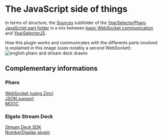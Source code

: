 # The JavaScript side of things
In terms of structure, the [Sources](https://github.com/OpenSmock/PharoStreamDeck/tree/main/yearSelector/YearSelectorPharo/YearSelectorPharo%20JavaScript%20part/Sources/com.thales.pharostreamdeck.sdPlugin) subfolder of the [YearSelectorPharo JavaScript part folder](https://github.com/OpenSmock/PharoStreamDeck/tree/main/yearSelector/YearSelectorPharo/YearSelectorPharo%20JavaScript%20part) is a mix between [basic WebSocket communication](https://github.com/OpenSmock/PharoStreamDeck/tree/main/webSocket) and [YearSelectorJS](https://github.com/OpenSmock/PharoStreamDeck/tree/main/yearSelector/YearSelectorJS).

How this plugin works and communicates with the differents parts involved is explained in this image (uses notably a second WebSocket):
![english pharo and stream deck drawio](https://github.com/OpenSmock/PharoStreamDeck/assets/76944457/e57389f7-9eb3-42a5-a642-e1fbeefea8e6)

## Complementary informations
### Pharo
[WebSocket (using Zinc)](https://github.com/svenvc/docs/blob/master/zinc/zinc-websockets-paper.md) \
[JSON support](https://github.com/pharo-open-documentation/pharo-wiki/blob/master/ExternalProjects/Export/JSON.md) \
[MOOC](https://www.youtube.com/watch?v=JUKIjdjGjBU&list=PL2okA_2qDJ-kCHVcNXdO5wsUZJCY31zwf)

### Elgato Stream Deck
[Stream Deck SDK](https://developer.elgato.com/documentation) \
[NumberDisplay plugin](https://developer.elgato.com/documentation/stream-deck/samples/numberdisplay)
